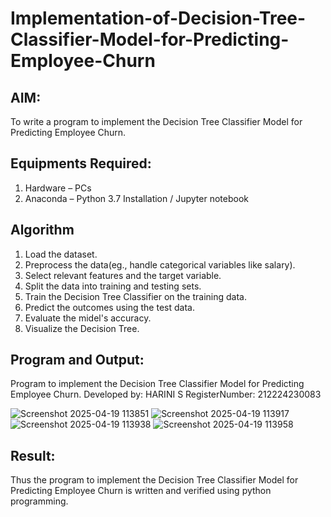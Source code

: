 # Implementation-of-Decision-Tree-Classifier-Model-for-Predicting-Employee-Churn

## AIM:
To write a program to implement the Decision Tree Classifier Model for Predicting Employee Churn.

## Equipments Required:
1. Hardware – PCs
2. Anaconda – Python 3.7 Installation / Jupyter notebook

## Algorithm
1. Load the dataset.
2. Preprocess the data(eg., handle categorical variables like salary).
3. Select relevant features and the target variable.
4. Split the data into training and testing sets.
5. Train the Decision Tree Classifier on the training data.
6. Predict the outcomes using the test data.
7. Evaluate the midel's accuracy.
8. Visualize the Decision Tree.
## Program and Output:

Program to implement the Decision Tree Classifier Model for Predicting Employee Churn.
Developed by: HARINI S
RegisterNumber: 212224230083

![Screenshot 2025-04-19 113851](https://github.com/user-attachments/assets/c82d32fe-2811-4bbf-8a42-d76daa9227d8)
![Screenshot 2025-04-19 113917](https://github.com/user-attachments/assets/fc086e70-1708-4f17-aa13-8a3a1c1e205b)
![Screenshot 2025-04-19 113938](https://github.com/user-attachments/assets/70eb1c9d-070e-4517-bf31-00fdacb8fd11)
![Screenshot 2025-04-19 113958](https://github.com/user-attachments/assets/a2de3c78-97c4-4d50-9e8f-83b4c62ccf14)
## Result:
Thus the program to implement the  Decision Tree Classifier Model for Predicting Employee Churn is written and verified using python programming.
